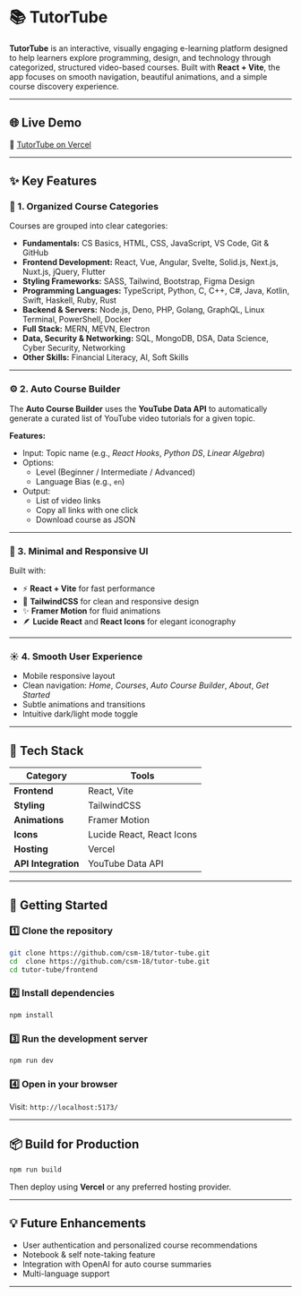 # 📚 TutorTube  

**TutorTube** is an interactive, visually engaging e-learning platform designed to help learners explore programming, design, and technology through categorized, structured video-based courses. Built with **React + Vite**, the app focuses on smooth navigation, beautiful animations, and a simple course discovery experience.  

---

## 🌐 Live Demo  
🔗 [TutorTube on Vercel](https://tutor-tube.vercel.app/)  

---

## ✨ Key Features  

### 🧩 1. Organized Course Categories  
Courses are grouped into clear categories:  
- **Fundamentals:** CS Basics, HTML, CSS, JavaScript, VS Code, Git & GitHub  
- **Frontend Development:** React, Vue, Angular, Svelte, Solid.js, Next.js, Nuxt.js, jQuery, Flutter  
- **Styling Frameworks:** SASS, Tailwind, Bootstrap, Figma Design  
- **Programming Languages:** TypeScript, Python, C, C++, C#, Java, Kotlin, Swift, Haskell, Ruby, Rust  
- **Backend & Servers:** Node.js, Deno, PHP, Golang, GraphQL, Linux Terminal, PowerShell, Docker  
- **Full Stack:** MERN, MEVN, Electron  
- **Data, Security & Networking:** SQL, MongoDB, DSA, Data Science, Cyber Security, Networking  
- **Other Skills:** Financial Literacy, AI, Soft Skills  

---

### ⚙️ 2. Auto Course Builder  
The **Auto Course Builder** uses the **YouTube Data API** to automatically generate a curated list of YouTube video tutorials for a given topic.  

**Features:**  
- Input: Topic name (e.g., *React Hooks*, *Python DS*, *Linear Algebra*)  
- Options:  
  - Level (Beginner / Intermediate / Advanced)  
  - Language Bias (e.g., `en`)  
- Output:  
  - List of video links  
  - Copy all links with one click  
  - Download course as JSON  

---

### 🧠 3. Minimal and Responsive UI  
Built with:  
- ⚡ **React + Vite** for fast performance  
- 🎨 **TailwindCSS** for clean and responsive design  
- ✨ **Framer Motion** for fluid animations  
- 🪶 **Lucide React** and **React Icons** for elegant iconography  

---

### ☀️ 4. Smooth User Experience  
- Mobile responsive layout  
- Clean navigation: *Home*, *Courses*, *Auto Course Builder*, *About*, *Get Started*  
- Subtle animations and transitions  
- Intuitive dark/light mode toggle  

---

## 🧰 Tech Stack  

| Category | Tools |
|-----------|--------|
| **Frontend** | React, Vite |
| **Styling** | TailwindCSS |
| **Animations** | Framer Motion |
| **Icons** | Lucide React, React Icons |
| **Hosting** | Vercel |
| **API Integration** | YouTube Data API |

---

## 🚀 Getting Started  

### 1️⃣ Clone the repository  
```bash
git clone https://github.com/csm-18/tutor-tube.git
cd  clone https://github.com/csm-18/tutor-tube.git
cd tutor-tube/frontend
```

### 2️⃣ Install dependencies  
```bash
npm install
```

### 3️⃣ Run the development server  
```bash
npm run dev
```

### 4️⃣ Open in your browser  
Visit: `http://localhost:5173/`

---

## 📦 Build for Production  
```bash
npm run build
```
Then deploy using **Vercel** or any preferred hosting provider.

---

## 💡 Future Enhancements  
- User authentication and personalized course recommendations  
- Notebook & self note-taking feature 
- Integration with OpenAI for auto course summaries  
- Multi-language support  

---

